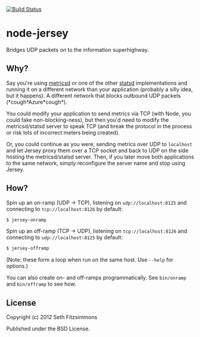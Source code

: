 [![Build
Status](https://secure.travis-ci.org/mojodna/node-jersey.png)](http://travis-ci.org/mojodna/node-jersey)

# node-jersey

Bridges UDP packets on to the information superhighway.

## Why?

Say you're using [metricsd](https://github.com/mojodna/metricsd) or one of the
other [statsd](https://github.com/etsy/statsd) implementations and running it
on a different network than your application (probably a silly idea, but it
happens). A different network that blocks outbound UDP packets
(\*cough\*Azure\*cough\*).

You could modify your application to send metrics via TCP (with Node, you could
fake non-blocking-ness), but then you'd need to modify the metricsd/statsd
server to speak TCP (and break the protocol in the process or risk lots of
incorrect meters being created).

Or, you could continue as you were, sending metrics over UDP to `localhost` and
let Jersey proxy them over a TCP socket and back to UDP on the side hosting the
metricsd/statsd server. Then, if you later move both applications to the same
network, simply reconfigure the server name and stop using Jersey.

## How?

Spin up an on-ramp (UDP → TCP), listening on `udp://localhost:8125` and
connecting to `tcp://localhost:8126` by default:

```bash
$ jersey-onramp
```

Spin up an off-ramp (TCP → UDP), listening on `tcp://localhost:8126` and
connecting to `udp://localhost:8125` by default:

```bash
$ jersey-offramp
```

(Note: these form a loop when run on the same host. Use `--help` for options.)

You can also create on- and off-ramps programmatically. See `bin/onramp` and
`bin/offramp` to see how.

## License

Copyright (c) 2012 Seth Fitzsimmons

Published under the BSD License.
